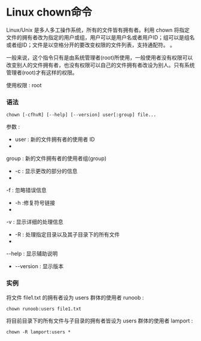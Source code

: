 # Linux chown命令

Linux/Unix 是多人多工操作系统，所有的文件皆有拥有者。利用 chown 将指定文件的拥有者改为指定的用户或组，用户可以是用户名或者用户ID；组可以是组名或者组ID；文件是以空格分开的要改变权限的文件列表，支持通配符。
。

一般来说，这个指令只有是由系统管理者(root)所使用，一般使用者没有权限可以改变别人的文件拥有者，也没有权限可以自己的文件拥有者改设为别人。只有系统管理者(root)才有这样的权限。

使用权限 : root

### 语法

    chown [-cfhvR] [--help] [--version] user[:group] file...

参数 :

- user : 新的文件拥有者的使用者 ID
- 
group : 新的文件拥有者的使用者组(group)
- -c : 显示更改的部分的信息
- 
-f : 忽略错误信息
- -h :修复符号链接
- 
-v : 显示详细的处理信息
- -R : 处理指定目录以及其子目录下的所有文件
- 
--help : 显示辅助说明
- --version : 显示版本

### 实例

将文件 file1.txt 的拥有者设为 users 群体的使用者 runoob :

    chown runoob:users file1.txt

将目前目录下的所有文件与子目录的拥有者皆设为 users 群体的使用者 lamport :

    chown -R lamport:users *